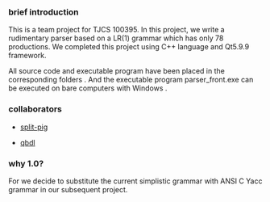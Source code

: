 ### brief introduction

This is a team project for TJCS 100395. In this project,  we write a rudimentary parser based on a LR(1) grammar which has only 78 productions. We completed this project using C++ language and Qt5.9.9 framework.

 All source code and executable program have been placed in the corresponding folders . And the executable program parser_front.exe can be executed on bare computers with Windows .

### collaborators

+ [split-pig](https://github.com/split-pig)

+ [qbdl](https://github.com/qbdl)

### why 1.0?

For we decide to substitute the current simplistic grammar with ANSI C Yacc grammar in our subsequent project.